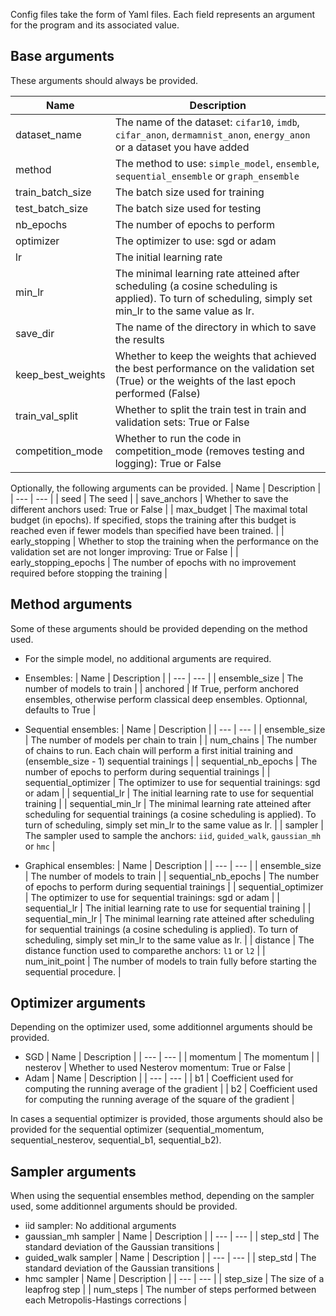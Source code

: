 Config files take the form of Yaml files. Each field represents an argument for the program and its associated value.

## Base arguments
These arguments should always be provided.

| Name | Description |
| --- | --- |
| dataset_name | The name of the dataset: `cifar10`, `imdb`, `cifar_anon`, `dermamnist_anon`, `energy_anon` or a dataset you have added |
| method | The method to use: `simple_model`, `ensemble`, `sequential_ensemble` or `graph_ensemble` |
| train_batch_size | The batch size used for training |
| test_batch_size | The batch size used for testing |
| nb_epochs | The number of epochs to perform |
| optimizer | The optimizer to use: sgd or adam |
| lr | The initial learning rate |
| min_lr | The minimal learning rate atteined after scheduling (a cosine scheduling is applied). To turn of scheduling, simply set min_lr to the same value as lr.|
| save_dir | The name of the directory in which to save the results |
| keep_best_weights | Whether to keep the weights that achieved the best performance on the validation set (True) or the weights of the last epoch performed (False) |
| train_val_split | Whether to split the train test in train and validation sets: True or False |
| competition_mode | Whether to run the code in competition_mode (removes testing and logging): True or False |

Optionally, the following arguments can be provided.
| Name | Description |
| --- | --- |
| seed | The seed |
| save_anchors | Whether to save the different anchors used: True or False |
| max_budget | The maximal total budget (in epochs). If specified, stops the training after this budget is reached even if fewer models than specified have been trained. |
| early_stopping | Whether to stop the training when the performance on the validation set are not longer improving: True or False |
| early_stopping_epochs | The number of epochs with no improvement required before stopping the training |

## Method arguments
Some of these arguments should be provided depending on the method used. 

* For the simple model, no additional arguments are required. 
* Ensembles:
  | Name | Description |
  | --- | --- |
  | ensemble_size | The number of models to train |
  | anchored | If True, perform anchored ensembles, otherwise perform classical deep ensembles. Optionnal, defaults to True |
  
* Sequential ensembles:
  | Name | Description |
  | --- | --- |
  | ensemble_size | The number of models per chain to train |
  | num_chains | The number of chains to run. Each chain will perform a first initial training and (ensemble_size - 1) sequential trainings |
  | sequential_nb_epochs | The number of epochs to perform during sequential trainings |
  | sequential_optimizer | The optimizer to use for sequential trainings: sgd or adam |
  | sequential_lr | The initial learning rate to use for sequential training |
  | sequential_min_lr | The minimal learning rate atteined after scheduling for sequential trainings (a cosine scheduling is applied). To turn of scheduling, simply set min_lr to the same value as lr. |
  | sampler | The sampler used to sample the anchors: `iid`, `guided_walk`, `gaussian_mh` or `hmc` |

* Graphical ensembles:
  | Name | Description |
  | --- | --- |
  | ensemble_size | The number of models to train |
  | sequential_nb_epochs | The number of epochs to perform during sequential trainings |
  | sequential_optimizer | The optimizer to use for sequential trainings: sgd or adam |
  | sequential_lr | The initial learning rate to use for sequential training |
  | sequential_min_lr | The minimal learning rate atteined after scheduling for sequential trainings (a cosine scheduling is applied). To turn of scheduling, simply set min_lr to the same value as lr. |
  | distance | The distance function used to comparethe anchors: `l1` or `l2` |
  | num_init_point | The number of models to train fully before starting the sequential procedure. |

## Optimizer arguments
Depending on the optimizer used, some additionnel arguments should be provided.

* SGD
  | Name | Description |
  | --- | --- |
  | momentum | The momentum |
  | nesterov | Whether to used Nesterov momentum: True or False |
* Adam
  | Name | Description |
  | --- | --- |
  | b1 | Coefficient used for computing the running average of the gradient |
  | b2 | Coefficient used for computing the running average of the square of the gradient |

In cases a sequential optimizer is provided, those arguments should also be provided for the sequential optimizer (sequential_momentum, sequential_nesterov, sequential_b1, sequential_b2).

## Sampler arguments
When using the sequential ensembles method, depending on the sampler used, some additionnel arguments should be provided.

* iid sampler: No additional arguments
* gaussian_mh sampler
  | Name | Description |
  | --- | --- |
  | step_std | The standard deviation of the Gaussian transitions |
* guided_walk sampler
  | Name | Description |
  | --- | --- |
  | step_std | The standard deviation of the Gaussian transitions |
* hmc sampler
  | Name | Description |
  | --- | --- |
  | step_size | The size of a leapfrog step |
  | num_steps | The number of steps performed between each Metropolis-Hastings corrections |
